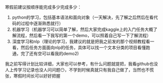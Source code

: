 寒假前建议按顺序能完成多少完成多少：

1. python的学习，包括基本语法和面向对象（一天解决，先了解之后然后在看代码的过程中逐渐熟悉就行）
2. 机器学习（机器学习可以简单了解，然后大家完成kaggle上的入门任务大概了解流程，然后看一下我写的第一个demo，可以照着自己写一下了解流程）
3. 深度学习和nlp（理论的学习，我建议的就是把我之前发的那个视频教程看一看，然后任务方面面向nlp的任务，具体可以找一个文本分类的项目看懂跑通，完了还有空可以看我的demo2)

我之前写得计划比较详细，大家也可以参考，有什么问题就提把，我看github也没人上传学习记录也没人问问题😶，不学到时候真就只有我自己做了，当然也不慌张，寒假时间长可以好好把握

